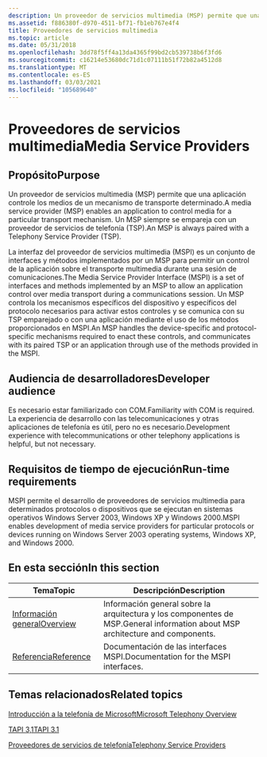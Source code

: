 ```yaml
---
description: Un proveedor de servicios multimedia (MSP) permite que una aplicación controle los medios de un mecanismo de transporte determinado.
ms.assetid: f886380f-d970-4511-bf71-fb1eb767e4f4
title: Proveedores de servicios multimedia
ms.topic: article
ms.date: 05/31/2018
ms.openlocfilehash: 3dd78f5ff4a13da4365f99bd2cb539738b6f3fd6
ms.sourcegitcommit: c16214e53680dc71d1c07111b51f72b82a4512d8
ms.translationtype: MT
ms.contentlocale: es-ES
ms.lasthandoff: 03/03/2021
ms.locfileid: "105689640"
---
```

# <a name="media-service-providers"></a><span data-ttu-id="b587c-103">Proveedores de servicios multimedia</span><span class="sxs-lookup"><span data-stu-id="b587c-103">Media Service Providers</span></span>

## <a name="purpose"></a><span data-ttu-id="b587c-104">Propósito</span><span class="sxs-lookup"><span data-stu-id="b587c-104">Purpose</span></span>

<span data-ttu-id="b587c-105">Un proveedor de servicios multimedia (MSP) permite que una aplicación controle los medios de un mecanismo de transporte determinado.</span><span class="sxs-lookup"><span data-stu-id="b587c-105">A media service provider (MSP) enables an application to control media for a particular transport mechanism.</span></span> <span data-ttu-id="b587c-106">Un MSP siempre se empareja con un proveedor de servicios de telefonía (TSP).</span><span class="sxs-lookup"><span data-stu-id="b587c-106">An MSP is always paired with a Telephony Service Provider (TSP).</span></span>

<span data-ttu-id="b587c-107">La interfaz del proveedor de servicios multimedia (MSPI) es un conjunto de interfaces y métodos implementados por un MSP para permitir un control de la aplicación sobre el transporte multimedia durante una sesión de comunicaciones.</span><span class="sxs-lookup"><span data-stu-id="b587c-107">The Media Service Provider Interface (MSPI) is a set of interfaces and methods implemented by an MSP to allow an application control over media transport during a communications session.</span></span> <span data-ttu-id="b587c-108">Un MSP controla los mecanismos específicos del dispositivo y específicos del protocolo necesarios para activar estos controles y se comunica con su TSP emparejado o con una aplicación mediante el uso de los métodos proporcionados en MSPI.</span><span class="sxs-lookup"><span data-stu-id="b587c-108">An MSP handles the device-specific and protocol-specific mechanisms required to enact these controls, and communicates with its paired TSP or an application through use of the methods provided in the MSPI.</span></span>

## <a name="developer-audience"></a><span data-ttu-id="b587c-109">Audiencia de desarrolladores</span><span class="sxs-lookup"><span data-stu-id="b587c-109">Developer audience</span></span>

<span data-ttu-id="b587c-110">Es necesario estar familiarizado con COM.</span><span class="sxs-lookup"><span data-stu-id="b587c-110">Familiarity with COM is required.</span></span> <span data-ttu-id="b587c-111">La experiencia de desarrollo con las telecomunicaciones y otras aplicaciones de telefonía es útil, pero no es necesario.</span><span class="sxs-lookup"><span data-stu-id="b587c-111">Development experience with telecommunications or other telephony applications is helpful, but not necessary.</span></span>

## <a name="run-time-requirements"></a><span data-ttu-id="b587c-112">Requisitos de tiempo de ejecución</span><span class="sxs-lookup"><span data-stu-id="b587c-112">Run-time requirements</span></span>

<span data-ttu-id="b587c-113">MSPI permite el desarrollo de proveedores de servicios multimedia para determinados protocolos o dispositivos que se ejecutan en sistemas operativos Windows Server 2003, Windows XP y Windows 2000.</span><span class="sxs-lookup"><span data-stu-id="b587c-113">MSPI enables development of media service providers for particular protocols or devices running on Windows Server 2003 operating systems, Windows XP, and Windows 2000.</span></span>

## <a name="in-this-section"></a><span data-ttu-id="b587c-114">En esta sección</span><span class="sxs-lookup"><span data-stu-id="b587c-114">In this section</span></span>



| <span data-ttu-id="b587c-115">Tema</span><span class="sxs-lookup"><span data-stu-id="b587c-115">Topic</span></span>                                                                       | <span data-ttu-id="b587c-116">Descripción</span><span class="sxs-lookup"><span data-stu-id="b587c-116">Description</span></span>                                                           |
|-----------------------------------------------------------------------------|-----------------------------------------------------------------------|
| [<span data-ttu-id="b587c-117">Información general</span><span class="sxs-lookup"><span data-stu-id="b587c-117">Overview</span></span>](about-the-media-service-provider-msp-.md)<br/>            | <span data-ttu-id="b587c-118">Información general sobre la arquitectura y los componentes de MSP.</span><span class="sxs-lookup"><span data-stu-id="b587c-118">General information about MSP architecture and components.</span></span><br/> |
| [<span data-ttu-id="b587c-119">Referencia</span><span class="sxs-lookup"><span data-stu-id="b587c-119">Reference</span></span>](media-service-provider-interface-mspi-reference.md)<br/> | <span data-ttu-id="b587c-120">Documentación de las interfaces MSPI.</span><span class="sxs-lookup"><span data-stu-id="b587c-120">Documentation for the MSPI interfaces.</span></span><br/>                     |



 

## <a name="related-topics"></a><span data-ttu-id="b587c-121">Temas relacionados</span><span class="sxs-lookup"><span data-stu-id="b587c-121">Related topics</span></span>

<dl> <dt>

[<span data-ttu-id="b587c-122">Introducción a la telefonía de Microsoft</span><span class="sxs-lookup"><span data-stu-id="b587c-122">Microsoft Telephony Overview</span></span>](microsoft-telephony-overview.md)
</dt> <dt>

[<span data-ttu-id="b587c-123">TAPI 3,1</span><span class="sxs-lookup"><span data-stu-id="b587c-123">TAPI 3.1</span></span>](tapi-3-1-start-page.md)
</dt> <dt>

[<span data-ttu-id="b587c-124">Proveedores de servicios de telefonía</span><span class="sxs-lookup"><span data-stu-id="b587c-124">Telephony Service Providers</span></span>](./telephony-service-providers-start-page.md)
</dt> </dl>

 

